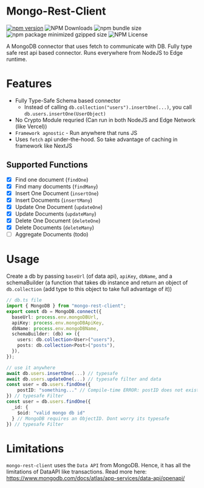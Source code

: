 # Mongo-Rest-Client

[![npm version](https://img.shields.io/npm/v/mongo-rest-client?logo=npm&logoColor=fff)](https://www.npmjs.com/package/mongo-rest-client)
![NPM Downloads](https://img.shields.io/npm/dw/mongo-rest-client)
![npm bundle size](https://img.shields.io/bundlephobia/min/mongo-rest-client)
![npm package minimized gzipped size](https://img.shields.io/bundlejs/size/mongo-rest-client)
![NPM License](https://img.shields.io/npm/l/mongo-rest-client)

A MongoDB connector that uses fetch to communicate with DB. Fully type safe rest api based connector. Runs everywhere from NodeJS to Edge runtime.

# Features

- Fully Type-Safe Schema based connector
  - Instead of calling `db.collection("users").insertOne(...)`, you call `db.users.insertOne(UserObject)`
- No Crypto Module requried (Can run in both NodeJS and Edge Network (like Vercel))
- `Framework agnostic` - Run anywhere that runs JS
- Uses `fetch` api under-the-hood. So take advantage of caching in framework like NextJS

## Supported Functions

- [x] Find one document (`findOne`)
- [x] Find many documents (`findMany`)
- [x] Insert One Document (`insertOne`)
- [x] Insert Documents (`insertMany`)
- [x] Update One Document (`updateOne`)
- [x] Update Documents (`updateMany`)
- [x] Delete One Document (`deleteOne`)
- [x] Delete Documents (`deleteMany`)
- [ ] Aggregate Documents (todo)

# Usage

Create a db by passing `baseUrl` (of data api), `apiKey`, `dbName`, and a schemaBuilder (a function that takes db instance and return an object of `db.collection` (add type to this object to take full advantage of it))

```ts
// db.ts file
import { MongoDB } from "mongo-rest-client";
export const db = MongoDB.connect({
  baseUrl: process.env.mongoDBUrl,
  apiKey: process.env.mongoDBApiKey,
  dbName: process.env.mongoDBName,
  schemaBuilder: (db) => ({
    users: db.collection<User>("users"),
    posts: db.collection<Post>("posts"),
  }),
});

// use it anywhere
await db.users.insertOne(...) // typesafe
await db.users.updateOne(...) // typesafe filter and data
const user = db.users.findOne({
    postID: "something..." // Compile-time ERROR: postID does not exists in User
}) // typesafe Filter
const user = db.users.findOne({
  _id: {
    $oid: "valid mongo db id"
  } // MongoDB requires an ObjectID. Dont worry its typesafe
}) // typesafe Filter
```

# Limitations

`mongo-rest-client` uses the `Data API` from MongoDB. Hence, it has all the limitations of DataAPI like transactions. Read more here: https://www.mongodb.com/docs/atlas/app-services/data-api/openapi/
